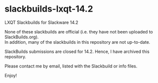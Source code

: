 # slackbuilds-lxqt-14.2
LXQT Slackbuilds for Slackware 14.2

None of these slackbuilds are official (i.e. they have not been uploaded to SlackBuilds.org).  
In addition, many of the slackbuilds in this repository are not up-to-date.

SlackBuilds submissions are closed for 14.2. Hence, I have archived this repository.

Please contact me by email, listed with the Slackbuild or info files.

Enjoy!
